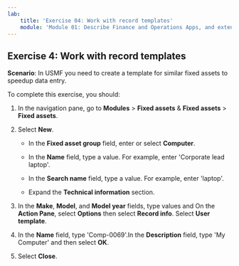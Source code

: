 ```yaml
---
lab:
    title: 'Exercise 04: Work with record templates'
    module: 'Module 01: Describe Finance and Operations Apps, and extend apps by using Microsoft Power Platform technologies'
---
```

## Exercise 4: Work with record templates

**Scenario**: In USMF you need to create a template for similar fixed assets to speedup data entry.

To complete this exercise, you should:

1. In the navigation pane, go to **Modules** > **Fixed assets** & **Fixed assets** > **Fixed assets**.

2. Select **New**.

    - In the **Fixed asset group** field, enter or select **Computer**.

	- In the **Name** field, type a value. For example, enter 'Corporate lead laptop'.

	- In the **Search name** field, type a value. For example, enter 'laptop'.

	- Expand the **Technical information** section.

3. In the **Make**, **Model**, and **Model year** fields, type values and On the **Action Pane**, select **Options** then select **Record info**. Select **User template**.


4. In the **Name** field, type 'Comp-0069'.In the **Description** field, type 'My Computer' and then select **OK**.

5. Select **Close**.
